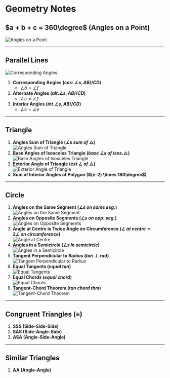 # Geometry Notes

## $a + b + c = 360\degree$ (Angles on a Point)
![Angles on a Point](./img/angles-360.svg)

---

## Parallel Lines
 ![Corresponding Angles](./img/corresponding-angles.svg)
1. **Corresponding Angles ($corr.\angle s, AB // CD$)**  
	- $\angle b=\angle f$
2. **Alternate Angles ($alt.\angle s, AB // CD$)** 
	- $\angle c=\angle f$
3. **Interior Angles ($int.\angle s, AB // CD$)**
	- $\angle c=\angle e$

---

## Triangle
1. **Angles Sum of Triangle ($\angle s\ sum\ of\ \triangle$)**  
   ![Angles Sum of Triangle](./img/triangle-180-proof.svg)  
2. **Base Angles of Isosceles Triangle ($base\ \angle s\ of\ isos.\triangle$)**  
   ![Base Angles of Isosceles Triangle](./img/triangle-isosceles.svg)
3. **Exterior Angle of Triangle ($ext\ \angle\ of\ \triangle$)**  
   ![Exterior Angle of Triangle](./img/exterior-angle-theorem.svg)
4. **Sum of Interior Angles of Polygon ($(n-2) \times 180\degree$)** 

---

## Circle
1. **Angles on the Same Segment ($\angle s\ on\ same\ seg.$)**  
   ![Angles on the Same Segment](./img/inscribed-angle-2.svg)
2. **Angles on Opposite Segments ($\angle s\ on\ opp.\ seg.$)**  
   ![Angles on Opposite Segments](./img/quadrilateral-cyclic-2.svg)
3. **Angle at Centre is Twice Angle on Circumference ($\angle\ at\ centre = 2\angle\ on\ circumference$)**  
   ![Angle at Centre](./img/inscribed-angle-1.svg)
4. **Angles in a Semicircle ($\angle s\ in\ semicircle$)**  
   ![Angles in a Semicircle](./img/angle-semicircle-1.svg)
5. **Tangent Perpendicular to Radius ($tan\perp rad$)**  
   ![Tangent Perpendicular to Radius](./img/angle-tangent.svg)
6. **Equal Tangents ($equal\ tan$)**  
   ![Equal Tangents](./img/et.png)
7. **Equal Chords ($equal\ chord$)**  
   ![Equal Chords](./img/horda-65.png.webp)
8. **Tangent-Chord Theorem ($tan\ chord\ thm$)**  
   ![Tangent-Chord Theorem](./img/geetha-alternate-segment-theorem-01-1609154966.png)

---

## Congruent Triangles ($\equiv$)
1. **SSS (Side-Side-Side)**
2. **SAS (Side-Angle-Side)**
3. **ASA (Angle-Side-Angle)**

---

## Similar Triangles
1. **AA (Angle-Angle)**
